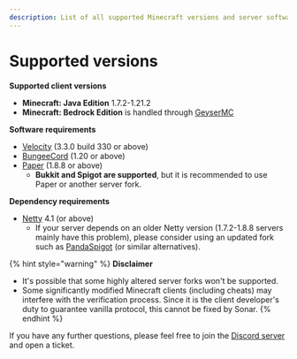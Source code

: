 ```yaml
---
description: List of all supported Minecraft versions and server software
---
```


# Supported versions

**Supported client versions**

* **Minecraft: Java Edition** 1.7.2-1.21.2
* **Minecraft: Bedrock Edition** is handled through [GeyserMC](https://geysermc.org/)

**Software requirements**

* [Velocity](https://papermc.io/downloads/velocity) (3.3.0 build 330 or above)
* [BungeeCord](https://ci.md-5.net/job/BungeeCord/) (1.20 or above)
* [Paper](https://papermc.io/downloads/paper) (1.8.8 or above)
  * **Bukkit and Spigot are supported**, but it is recommended to use Paper or another server fork.

**Dependency requirements**

* [Netty](https://netty.io/) 4.1 (or above)
  * If your server depends on an older Netty version (1.7.2-1.8.8 servers mainly have this problem), please consider using an updated fork such as [PandaSpigot](https://github.com/hpfxd/PandaSpigot) (or similar alternatives).

{% hint style="warning" %}
**Disclaimer**

* It's possible that some highly altered server forks won't be supported.
* Some significantly modified Minecraft clients (including cheats) may interfere with the verification process. Since it is the client developer's duty to guarantee vanilla protocol, this cannot be fixed by Sonar.
{% endhint %}

If you have any further questions, please feel free to join the [Discord server](https://jonesdev.xyz/discord) and open a ticket.
